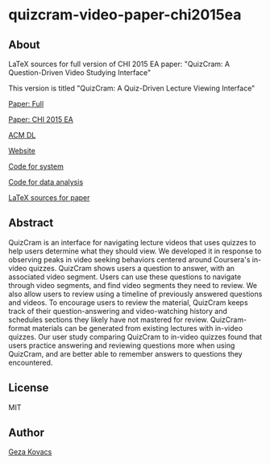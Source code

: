 # quizcram-video-paper-chi2015ea

## About

LaTeX sources for full version of CHI 2015 EA paper: "QuizCram: A Question-Driven Video Studying Interface"

This version is titled "QuizCram: A Quiz-Driven Lecture Viewing Interface"

[Paper: Full](https://www.gkovacs.com/quizcram-video-paper-chi2015ea/quizcram.pdf)

[Paper: CHI 2015 EA](https://hci.stanford.edu/publications/2015/quizcram/quizcram-chi2015.pdf)

[ACM DL](https://dl.acm.org/citation.cfm?id=2702613.2726966)

[Website](https://quizcram.herokuapp.com/)

[Code for system](https://github.com/gkovacs/quizcram-video-system-chi2015ea)

[Code for data analysis](https://github.com/gkovacs/quizcram-video-analysis-chi2015ea)

[LaTeX sources for paper](https://github.com/gkovacs/quizcram-video-paper-chi2015ea)

## Abstract

QuizCram is an interface for navigating lecture videos that uses quizzes to help users determine what they should view. We developed it in response to observing peaks in video seeking behaviors centered around Coursera's in-video quizzes. QuizCram shows users a question to answer, with an associated video segment. Users can use these questions to navigate through video segments, and find video segments they need to review. We also allow users to review using a timeline of previously answered questions and videos. To encourage users to review the material, QuizCram keeps track of their question-answering and video-watching history and schedules sections they likely have not mastered for review. QuizCram-format materials can be generated from existing lectures with in-video quizzes. Our user study comparing QuizCram to in-video quizzes found that users practice answering and reviewing questions more when using QuizCram, and are better able to remember answers to questions they encountered.

## License

MIT

## Author

[Geza Kovacs](https://www.gkovacs.com)

